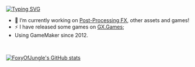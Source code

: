 [![Typing SVG](https://readme-typing-svg.demolab.com?font=Fira+Code&duration=3500&pause=1000&color=F77122&width=435&lines=Hey+There!+%F0%9F%91%8B;I'm+Mozart+%F0%9F%98%81;Programmer%2C+Gamedev+and+Tech+Artist;And+I+love+what+I+do+%3C3)](https://git.io/typing-svg)

- 🔭 I’m currently working on <a href="https://foxyofjungle.itch.io/post-processing-fx">Post-Processing FX</a>, other assets and games!
- ⚡ I have released some games on <a href="https://gx.games/pt-br/studios/e4a32324-c32a-47b4-a5e6-98ff8be15b5c/">GX.Games</a>;  
- Using GameMaker since 2012.

</br>

[![FoxyOfJungle's GitHub stats](https://github-readme-stats.vercel.app/api?username=foxyofjungle&count_private=true&show_icons=true&hide=issues,contribs&theme=tokyonight  )](https://github.com/anuraghazra/github-readme-stats)

